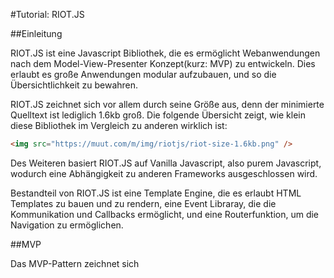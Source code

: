 #Tutorial: RIOT.JS

##Einleitung

RIOT.JS ist eine Javascript Bibliothek, die es ermöglicht Webanwendungen
nach dem Model-View-Presenter Konzept(kurz: MVP) zu entwickeln. Dies
erlaubt es große Anwendungen modular aufzubauen, und so die Übersichtlichkeit
zu bewahren.

RIOT.JS zeichnet sich vor allem durch seine Größe aus, denn der minimierte
Quelltext ist lediglich 1.6kb groß. Die folgende Übersicht zeigt, wie klein
diese Bibliothek im Vergleich zu anderen wirklich ist:
```HTML
<img src="https://muut.com/m/img/riotjs/riot-size-1.6kb.png" />
```

Des Weiteren basiert RIOT.JS auf Vanilla Javascript, also purem
Javascript, wodurch eine Abhängigkeit zu anderen Frameworks ausgeschlossen wird.

Bestandteil von RIOT.JS ist eine Template Engine, die es erlaubt HTML Templates
zu bauen und zu rendern, eine Event Libraray, die die Kommunikation und Callbacks
ermöglicht, und eine Routerfunktion, um die Navigation zu ermöglichen.

##MVP

Das MVP-Pattern zeichnet sich 